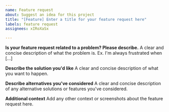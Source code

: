 ```yaml
---
name: Feature request
about: Suggest an idea for this project
title: "[Feature] Enter a title for your feature request here"
labels: feature request
assignees: xIRoXaSx

---
```


**Is your feature request related to a problem? Please describe.**
A clear and concise description of what the problem is. Ex. I'm always frustrated when [...]

**Describe the solution you'd like**
A clear and concise description of what you want to happen.

**Describe alternatives you've considered**
A clear and concise description of any alternative solutions or features you've considered.

**Additional context**
Add any other context or screenshots about the feature request here.